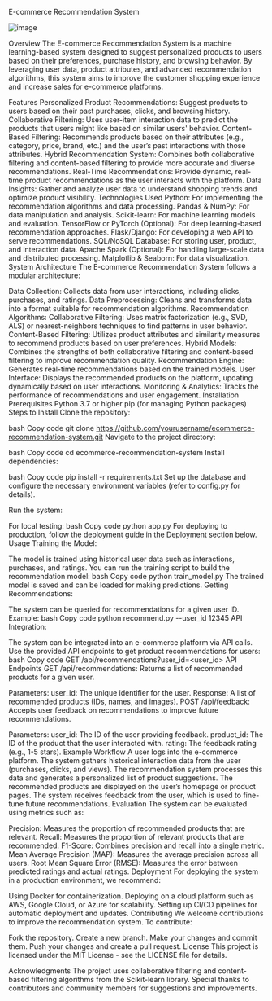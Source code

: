 E-commerce Recommendation System

![image](https://github.com/user-attachments/assets/bbeda775-d4da-4272-8a0e-66ad9b91c3ae)

Overview
The E-commerce Recommendation System is a machine learning-based system designed to suggest personalized products to users based on their preferences, purchase history, and browsing behavior. By leveraging user data, product attributes, and advanced recommendation algorithms, this system aims to improve the customer shopping experience and increase sales for e-commerce platforms.

Features
Personalized Product Recommendations: Suggest products to users based on their past purchases, clicks, and browsing history.
Collaborative Filtering: Uses user-item interaction data to predict the products that users might like based on similar users' behavior.
Content-Based Filtering: Recommends products based on their attributes (e.g., category, price, brand, etc.) and the user’s past interactions with those attributes.
Hybrid Recommendation System: Combines both collaborative filtering and content-based filtering to provide more accurate and diverse recommendations.
Real-Time Recommendations: Provide dynamic, real-time product recommendations as the user interacts with the platform.
Data Insights: Gather and analyze user data to understand shopping trends and optimize product visibility.
Technologies Used
Python: For implementing the recommendation algorithms and data processing.
Pandas & NumPy: For data manipulation and analysis.
Scikit-learn: For machine learning models and evaluation.
TensorFlow or PyTorch (Optional): For deep learning-based recommendation approaches.
Flask/Django: For developing a web API to serve recommendations.
SQL/NoSQL Database: For storing user, product, and interaction data.
Apache Spark (Optional): For handling large-scale data and distributed processing.
Matplotlib & Seaborn: For data visualization.
System Architecture
The E-commerce Recommendation System follows a modular architecture:

Data Collection: Collects data from user interactions, including clicks, purchases, and ratings.
Data Preprocessing: Cleans and transforms data into a format suitable for recommendation algorithms.
Recommendation Algorithms:
Collaborative Filtering: Uses matrix factorization (e.g., SVD, ALS) or nearest-neighbors techniques to find patterns in user behavior.
Content-Based Filtering: Utilizes product attributes and similarity measures to recommend products based on user preferences.
Hybrid Models: Combines the strengths of both collaborative filtering and content-based filtering to improve recommendation quality.
Recommendation Engine: Generates real-time recommendations based on the trained models.
User Interface: Displays the recommended products on the platform, updating dynamically based on user interactions.
Monitoring & Analytics: Tracks the performance of recommendations and user engagement.
Installation
Prerequisites
Python 3.7 or higher
pip (for managing Python packages)
Steps to Install
Clone the repository:

bash
Copy code
git clone https://github.com/yourusername/ecommerce-recommendation-system.git
Navigate to the project directory:

bash
Copy code
cd ecommerce-recommendation-system
Install dependencies:

bash
Copy code
pip install -r requirements.txt
Set up the database and configure the necessary environment variables (refer to config.py for details).

Run the system:

For local testing:
bash
Copy code
python app.py
For deploying to production, follow the deployment guide in the Deployment section below.
Usage
Training the Model:

The model is trained using historical user data such as interactions, purchases, and ratings.
You can run the training script to build the recommendation model:
bash
Copy code
python train_model.py
The trained model is saved and can be loaded for making predictions.
Getting Recommendations:

The system can be queried for recommendations for a given user ID. Example:
bash
Copy code
python recommend.py --user_id 12345
API Integration:

The system can be integrated into an e-commerce platform via API calls. Use the provided API endpoints to get product recommendations for users:
bash
Copy code
GET /api/recommendations?user_id=<user_id>
API Endpoints
GET /api/recommendations: Returns a list of recommended products for a given user.

Parameters:
user_id: The unique identifier for the user.
Response:
A list of recommended products (IDs, names, and images).
POST /api/feedback: Accepts user feedback on recommendations to improve future recommendations.

Parameters:
user_id: The ID of the user providing feedback.
product_id: The ID of the product that the user interacted with.
rating: The feedback rating (e.g., 1-5 stars).
Example Workflow
A user logs into the e-commerce platform.
The system gathers historical interaction data from the user (purchases, clicks, and views).
The recommendation system processes this data and generates a personalized list of product suggestions.
The recommended products are displayed on the user’s homepage or product pages.
The system receives feedback from the user, which is used to fine-tune future recommendations.
Evaluation
The system can be evaluated using metrics such as:

Precision: Measures the proportion of recommended products that are relevant.
Recall: Measures the proportion of relevant products that are recommended.
F1-Score: Combines precision and recall into a single metric.
Mean Average Precision (MAP): Measures the average precision across all users.
Root Mean Square Error (RMSE): Measures the error between predicted ratings and actual ratings.
Deployment
For deploying the system in a production environment, we recommend:

Using Docker for containerization.
Deploying on a cloud platform such as AWS, Google Cloud, or Azure for scalability.
Setting up CI/CD pipelines for automatic deployment and updates.
Contributing
We welcome contributions to improve the recommendation system. To contribute:

Fork the repository.
Create a new branch.
Make your changes and commit them.
Push your changes and create a pull request.
License
This project is licensed under the MIT License - see the LICENSE file for details.

Acknowledgments
The project uses collaborative filtering and content-based filtering algorithms from the Scikit-learn library.
Special thanks to contributors and community members for suggestions and improvements.
